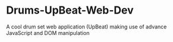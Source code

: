 # Drums-UpBeat-Web-Dev
A cool drum set web application (UpBeat) making use of advance JavaScript and DOM manipulation
